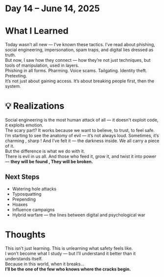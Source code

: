 # Day 14 – June 14, 2025

# What I Learned  
Today wasn’t all new — I’ve known these tactics. I’ve read about phishing, social engineering, impersonation, spam traps, and digital lies dressed as truth.  
But now, I saw how they connect — how they’re not just techniques, but tools of manipulation, used in layers.  
Phishing in all forms. Pharming. Voice scams. Tailgating. Identity theft. Pretexting.  
It’s not just about gaining access. It’s about breaking people first, then the system.

# 💡 Realizations  
Social engineering is the most human attack of all — it doesn't exploit code, it exploits emotion.  
The scary part? It works because we want to believe, to trust, to feel safe.  
I’m starting to see the anatomy of evil — it’s not always loud. Sometimes, it’s charming , sharp ! 
And I’ve felt it — the darkness inside. We all carry a piece of it.  
But the difference is what we do with it.  
There is evil in us all. And those who feed it, grow it, and twist it into power — **they will be found , 
They will be broken.**

## Next Steps  
- Watering hole attacks  
- Typosquatting  
- Prepending  
- Hoaxes  
- Influence campaigns  
- Hybrid warfare — the lines between digital and psychological war

# Thoughts  
This isn't just learning. This is unlearning what safety feels like.  
I won’t become what I study — but I’ll understand it better than it understands itself.  
Because in this world, when it breaks…  
 **I’ll be the one of the few who knows where the cracks begin.**
